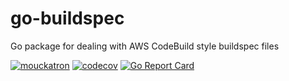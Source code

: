 # go-buildspec
Go package for dealing with AWS CodeBuild style buildspec files

[![mouckatron](https://circleci.com/gh/mouckatron/go-buildspec.svg?style=shield)](https://github.com/mouckatron/go-buildspec)
[![codecov](https://codecov.io/gh/mouckatron/go-buildspec/branch/master/graph/badge.svg?token=MAGEON9TL7)](https://codecov.io/gh/mouckatron/go-buildspec)
[![Go Report Card](https://goreportcard.com/badge/github.com/mouckatron/go-buildspec)](https://goreportcard.com/report/github.com/mouckatron/go-buildspec)
